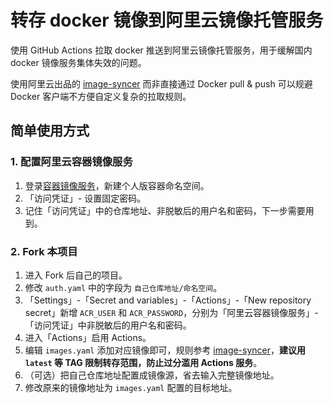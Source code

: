 # 转存 docker 镜像到阿里云镜像托管服务
使用 GitHub Actions 拉取 docker 推送到阿里云镜像托管服务，用于缓解国内 docker 镜像服务集体失效的问题。

使用阿里云出品的 [image-syncer](https://github.com/AliyunContainerService/image-syncer) 而非直接通过 Docker pull & push 可以规避 Docker 客户端不方便自定义复杂的拉取规则。

##  简单使用方式
### 1. 配置阿里云容器镜像服务
1. 登录[容器镜像服务](https://cr.console.aliyun.com/)，新建个人版容器命名空间。
2. 「访问凭证」- 设置固定密码。
3. 记住「访问凭证」中的仓库地址、非脱敏后的用户名和密码，下一步需要用到。
### 2. Fork 本项目
1. 进入 Fork 后自己的项目。
2. 修改 `auth.yaml` 中的字段为 `自己仓库地址/命名空间`。
3. 「Settings」-「Secret and variables」-「Actions」-「New repository secret」新增 `ACR_USER` 和 `ACR_PASSWORD`，分别为「阿里云容器镜像服务」-「访问凭证」中非脱敏后的用户名和密码。
4. 进入「Actions」启用 Actions。
5. 编辑 `images.yaml` 添加对应镜像即可，规则参考 [image-syncer](https://github.com/AliyunContainerService/image-syncer)，**建议用 `latest` 等 TAG 限制转存范围，防止过分滥用 Actions 服务**。
6. （可选）把自己仓库地址配置成镜像源，省去输入完整镜像地址。
7. 修改原来的镜像地址为 `images.yaml` 配置的目标地址。
